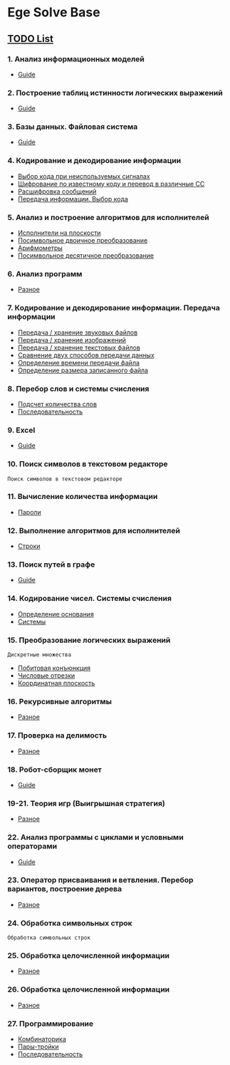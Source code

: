 Ege Solve Base
=====================

## [TODO List](https://github.com/vaskers5/Ege_Solve_Base/blob/main/TODO.md)

### 1. Анализ информационных моделей

* [Guide](https://github.com/vaskers5/Ege_Solve_Base/blob/main/Data/1/guide.ipynb)

### 2. Построение таблиц истинности логических выражений

* [Guide](https://github.com/vaskers5/Ege_Solve_Base/blob/main/Data/2/Untitled.ipynb)

### 3. Базы данных. Файловая система

* [Guide](https://github.com/vaskers5/Ege_Solve_Base/blob/main/Data/3/guide.ipynb)

### 4. Кодирование и декодирование информации

* [Выбор кода при неиспользуемых сигналах](https://github.com/vaskers5/Ege_Solve_Base/blob/main/Data/4/unusedsignals.ipynb)
* [Шифрование по известному коду и перевод в различные СС](https://github.com/vaskers5/Ege_Solve_Base/blob/main/Data/4/sysnumbers.ipynb)
* [Расшифровка сообщений](https://github.com/vaskers5/Ege_Solve_Base/blob/main/Data/4/decryption.ipynb)
* [Передача информации. Выбор кода](https://github.com/vaskers5/Ege_Solve_Base/blob/main/Data/4/codechoosing.ipynb)

### 5. Анализ и построение алгоритмов для исполнителей

* [Исполнители на плоскости](https://github.com/vaskers5/Ege_Solve_Base/blob/main/Data/5/onplane.ipynb)
* [Посимвольное двоичное преобразование](https://github.com/vaskers5/Ege_Solve_Base/blob/main/Data/5/symbols2system.ipynb)
* [Арифмометры](https://github.com/vaskers5/Ege_Solve_Base/blob/main/Data/5/arifms.ipynb)
* [Посимвольное десятичное преобразование](https://github.com/vaskers5/Ege_Solve_Base/blob/main/Data/5/symbols10system.ipynb)

### 6. Анализ программ

* [Разное](https://github.com/vaskers5/Ege_Solve_Base/blob/main/Data/6/solve.ipynb)

### 7. Кодирование и декодирование информации. Передача информации

* [Передача / хранение звуковых файлов](https://github.com/vaskers5/Ege_Solve_Base/blob/main/Data/7/volume.ipynb)
* [Передача / хранение изображений](https://github.com/vaskers5/Ege_Solve_Base/blob/main/Data/7/images.ipynb)
* [Передача / хранение текстовых файлов](https://github.com/vaskers5/Ege_Solve_Base/blob/main/Data/7/text.ipynb)
* [Сравнение двух способов передачи данных](https://github.com/vaskers5/Ege_Solve_Base/blob/main/Data/7/2types.ipynb)
* [Определение времени передачи файла](https://github.com/vaskers5/Ege_Solve_Base/blob/main/Data/7/file_transfer_time.ipynb)
* [Определение размера записанного файла](https://github.com/vaskers5/Ege_Solve_Base/blob/main/Data/7/filesize.ipynb)

### 8. Перебор слов и системы счисления

* [Подсчет количества слов](https://github.com/vaskers5/Ege_Solve_Base/blob/main/Data/8/wordnum.ipynb)
* [Последовательность](https://github.com/vaskers5/Ege_Solve_Base/blob/main/Data/8/sequnce.ipynb)

### 9. Excel

* [Guide](https://github.com/vaskers5/Ege_Solve_Base/blob/main/Data/9/guide.ipynb)

### 10. Поиск символов в текстовом редакторе

``` Поиск символов в текстовом редакторе ```

### 11. Вычисление количества информации

* [Пароли](https://github.com/vaskers5/Ege_Solve_Base/blob/main/Data/11/passwords.ipynb)

### 12. Выполнение алгоритмов для исполнителей

* [Строки](https://github.com/vaskers5/Ege_Solve_Base/blob/main/Data/12/strings.ipynb)

### 13. Поиск путей в графе

* [Guide](https://github.com/vaskers5/Ege_Solve_Base/blob/main/Data/13/guide.ipynb)

### 14. Кодирование чисел. Системы счисления

* [Определение основания](https://github.com/vaskers5/Ege_Solve_Base/blob/main/Data/14/getmain.ipynb)
* [Системы](https://github.com/vaskers5/Ege_Solve_Base/blob/main/Data/14/systems.ipynb)

### 15. Преобразование логических выражений
``` Дискретные множества ```
* [Побитовая конъюнкция](https://github.com/vaskers5/Ege_Solve_Base/blob/main/Data/15/conjuction.ipynb)
* [Числовые отрезки](https://github.com/vaskers5/Ege_Solve_Base/blob/main/Data/15/segments.ipynb)
* [Координатная плоскость](https://github.com/vaskers5/Ege_Solve_Base/blob/main/Data/15/coordinates.ipynb)

### 16. Рекурсивные алгоритмы

* [Разное](https://github.com/vaskers5/Ege_Solve_Base/blob/main/Data/16/solves.ipynb)

### 17. Проверка на делимость

* [Разное](https://github.com/vaskers5/Ege_Solve_Base/blob/main/Data/17/solves.ipynb)

### 18. Робот-сборщик монет

* [Guide](https://github.com/vaskers5/Ege_Solve_Base/blob/main/Data/18/guide.ipynb)

### 19-21. Теория игр (Выигрышная стратегия)

* [Разное](https://github.com/vaskers5/Ege_Solve_Base/blob/main/Data/19-21/solves.ipynb)

### 22. Анализ программы с циклами и условными операторами

* [Guide](https://github.com/vaskers5/Ege_Solve_Base/blob/main/Data/22/guide.ipynb)

### 23. Оператор присваивания и ветвления. Перебор вариантов, построение дерева

* [Разное](https://github.com/vaskers5/Ege_Solve_Base/blob/main/Data/23/solve.ipynb)

### 24. Обработка символьных строк
``` Обработка символьных строк ```

### 25. Обработка целочисленной информации

* [Разное](https://github.com/vaskers5/Ege_Solve_Base/blob/main/Data/25/Uniq_tasks.ipynb)

### 26. Обработка целочисленной информации

* [Разное](https://github.com/vaskers5/Ege_Solve_Base/blob/main/Data/26/Untitled.ipynb)

### 27. Программирование

* [Комбинаторика](https://github.com/vaskers5/Ege_Solve_Base/blob/main/Data/27/comb.ipynb)
* [Пары-тройки](https://github.com/vaskers5/Ege_Solve_Base/blob/main/Data/27/pairs-triples.ipynb)
* [Последовательность](https://github.com/vaskers5/Ege_Solve_Base/blob/main/Data/27/sequence.ipynb)

